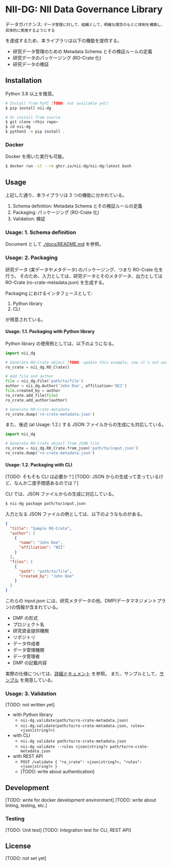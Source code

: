# NII-DG: NII Data Governance Library

データガバナンス: `データ管理に対して、組織として、明確な理念のもとに体制を構築し、具体的に実施するようにする`

を達成するため、本ライブラリは以下の機能を提供する。

- 研究データ管理のための Metadata Schema とその検証ルールの定義
- 研究データのパッケージング (RO-Crate 化)
- 研究データの検証

## Installation

Python 3.8 以上を推奨。

```bash
# Install from PyPI [TODO: not available yet]
$ pip install nii-dg

# Or install from source
$ git clone <this repo>
$ cd nii-dg
$ python3 -m pip install .
```

### Docker

Docker を用いた実行も可能。

```bash
$ docker run -it --rm ghcr.io/nii-dg/nii-dg:latest bash
```

## Usage

上記した通り、本ライブラリは 3 つの機能に分かれている。

1. Schema definition: Metadata Schema とその検証ルールの定義
2. Packaging: パッケージング (RO-Crate 化)
3. Validation: 検証

### Usage: 1. Schema definition

Document として [./docs/README.md](./docs/README.md) を参照。

### Usage: 2. Packaging

研究データ (実データやメタデータ) のパッケージング、つまり RO-Crate 化を行う。
そのため、入力としては、研究データとそのメタデータ、出力としては RO-Crate (ro-crate-metadata.json) を生成する。

Packaging におけるインタフェースとして:

1. Python library
2. CLI

が用意されている。

#### Usage: 1.1. Packaging with Python library

Python library の使用例としては、以下のようになる。

```python
import nii_dg

# Generate RO-Crate object [TODO: update this example, now it's not working]
ro_crate = nii_dg.RO_Crate()

# Add file and author
file = nii_dg.File('path/to/file')
author = nii_dg.Author('John Doe', affiliation='NII')
file.created_by = author
ro_crate.add_file(file)
ro_crate.add_author(author)

# Generate RO-Crate metadata
ro_crate.dump('ro-crate-metadata.json')
```

また、後述 (at Usage: 1.2.) する JSON ファイルからの生成にも対応している。

```python
import nii_dg

# Generate RO-Crate object from JSON file
ro_crate = nii_dg.RO_Crate.from_json('path/to/input.json')
ro_crate.dump('ro-crate-metadata.json')
```

#### Usage: 1.2. Packaging with CLI

[TODO: そもそも CLI は必要か？]
[TODO: JSON からの生成って言っているけど、なんか二度手間感あるのでは？]

CLI では、JSON ファイルからの生成に対応している。

```bash
$ nii-dg package path/to/input.json
```

入力となる JSON ファイルの例としては、以下のようなものがある。

```json
{
  "title": "Sample RO-Crate",
  "author": [
    {
      "name": "John Doe",
      "affiliation": "NII"
    }
  ],
  "files": [
    {
      "path": "path/to/file",
      "created_by": "John Doe"
    }
  ]
}
```

これらの input.json には、研究メタデータの他、DMP(データマネジメントプラン)の情報が含まれている。

- DMP の形式
- プロジェクト名
- 研究資金提供機関
- リポジトリ
- データ作成者
- データ管理機関
- データ管理者
- DMP の記載内容

実際の仕様については、[詳細ドキュメント](https://github.com/ascade/nii-dg/blob/9d56cba94da139bf5ec23d5432d48dbafc9d6097/tests/README.md) を参照。
また、サンプルとして、[サンプル](https://github.com/ascade/nii-dg/blob/f0f76213d5365ab5ed43902028060a335b8edb34/tests/common_sample.json) を用意している。

### Usage: 3. Validation

[TODO: not written yet]

- with Python library
  - `nii-dg.validate(path/to/ro-crate-metadata.json)`
  - `nii-dg.validate(path/to/ro-crate-metadata.json, rules=<json|string?>)`
- with CLI
  - `nii-dg validate path/to/ro-crate-metadata.json`
  - `nii-dg validate --rules <json|string?> path/to/ro-crate-metadata.json`
- with REST API
  - `POST /validate { "ro_crate": <json|string?>, "rules": <json|string?> }`
  - [TODO: write about authentication]

## Development

[TODO: write for docker development environment]
[TODO: write about linting, testing, etc.]

### Testing

[TODO: Unit test]
[TODO: Integration test for CLI, REST API]

## License

[TODO: not set yet]
